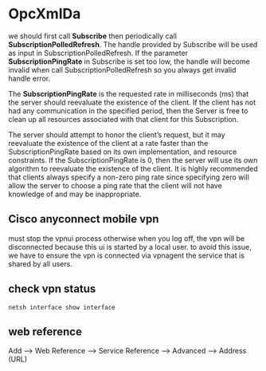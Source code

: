 # OpcXmlDa

we should first call **Subscribe** then periodically call **SubscriptionPolledRefresh**. The handle provided by Subscribe will be used as input in SubscriptionPolledRefresh. If the parameter **SubscriptionPingRate** in Subscribe is set too low, the handle will become invalid when call SubscriptionPolledRefresh so you always get invalid handle error.

The **SubscriptionPingRate** is the requested rate in milliseconds (ms) that the server should reevaluate the existence of the client. If the client has not had any communication in the specified period, then the Server is free to clean up all resources associated with that client for this Subscription.

The server should attempt to honor the client’s request, but it may reevaluate the existence of the client at a rate faster than the SubscriptionPingRate based on its own implementation, and resource constraints. If the SubscriptionPingRate is 0, then the server will use its own algorithm to reevaluate the existence of the client. It is highly recommended that clients always specify a non-zero ping rate since specifying zero will allow the server to choose a ping rate that the client will not have knowledge of and may be inappropriate.

## Cisco anyconnect mobile vpn
must stop the vpnui process otherwise when you log off, the vpn will be disconnected because this ui is started by a local user. to avoid this issue, we have to ensure the vpn is connected via vpnagent the service that is shared by all users.

## check vpn status
```dos
netsh interface show interface
```

## web reference
Add -->  Web Reference --> Service Reference --> Advanced --> Address (URL)
